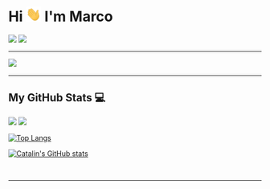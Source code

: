 # Hi <img src="https://raw.githubusercontent.com/ABSphreak/ABSphreak/master/gifs/Hi.gif" width="30px"> I'm Marco
[<img height="30" src="https://img.shields.io/badge/twitter-%231DA1F2.svg?&style=for-the-badge&logo=twitter&logoColor=white" />][twitter]
[<img height="30" src = "https://img.shields.io/badge/facebook-%233b5998.svg?&style=for-the-badge&logo=Facebook&logoColor=white">][facebook] 

---

<img src="https://media.giphy.com/media/XEu3ojespKfnlccnhO/giphy.gif" width="1100"/>

---
## My GitHub Stats 💻


[<img height="300" src="https://github-readme-stats.vercel.app/api/top-langs/?username=enidev911&theme=darcula" />][twitter]
[<img height="300" src="https://github-readme-stats.vercel.app/api?username=enidev911&theme=darcula&show_icons=true" />][twitter]

[![Top Langs](https://github-readme-stats.vercel.app/api/top-langs/?username=enidev911&theme=darcula)](https://github.com/anuraghazra/github-readme-stats)

[![Catalin's GitHub stats](https://github-readme-stats.vercel.app/api?username=enidev911&theme=darcula&show_icons=true)](https://github.com/anuraghazra/github-readme-stats)


[twitter]: https://twitter.com/MarcoContreraas
[facebook]: https://www.facebook.com/profile.php?id=100009064421475

<br />

---




<!---
EniDev911/EniDev911 is a ✨ special ✨ repository because its `README.md` (this file) appears on your GitHub profile.
You can click the Preview link to take a look at your changes.
--->

